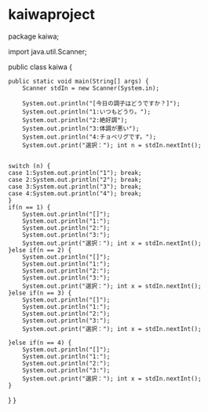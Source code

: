 # kaiwaproject
package kaiwa;

import java.util.Scanner;

public class kaiwa {
	
	public static void main(String[] args) {
		Scanner stdIn = new Scanner(System.in);
		
		System.out.println("[今日の調子はどうですか？]");
		System.out.println("1:いつもどうり。");
		System.out.println("2:絶好調"); 
		System.out.println("3:体調が悪い");
		System.out.println("4:チョベリグです。");
		System.out.print("選択："); int n = stdIn.nextInt();
		 
		
	switch (n) {
	case 1:System.out.println("1"); break;
	case 2:System.out.println("2"); break;
	case 3:System.out.println("3"); break;
	case 4:System.out.println("4"); break;
	}
	if(n == 1) {
		System.out.println("[]");
		System.out.println("1:");
		System.out.println("2:"); 
		System.out.println("3:");
		System.out.print("選択："); int x = stdIn.nextInt();
	}else if(n == 2) {
		System.out.println("[]");
		System.out.println("1:");
		System.out.println("2:"); 
		System.out.println("3:");
		System.out.print("選択："); int x = stdIn.nextInt();
	}else if(n == 3) {
		System.out.println("[]");
		System.out.println("1:");
		System.out.println("2:"); 
		System.out.println("3:");
		System.out.print("選択："); int x = stdIn.nextInt();
	
	}else if(n == 4) {
		System.out.println("[]");
		System.out.println("1:");
		System.out.println("2:"); 
		System.out.println("3:");
		System.out.print("選択："); int x = stdIn.nextInt();
	}
}
}